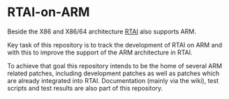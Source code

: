 # RTAI-on-ARM

Beside the X86 and X86/64 architecture [RTAI](https://www.rtai.org) also
supports ARM.

Key task of this repository is to track the development of RTAI on ARM and with
this to improve the support of the ARM architecture in RTAI.

To achieve that goal this repository intends to be the home of several ARM
related patches, including development patches as well as patches which are
already integrated into RTAI. Documentation (mainly via the wiki), test scripts
and test results are also part of this repository.
